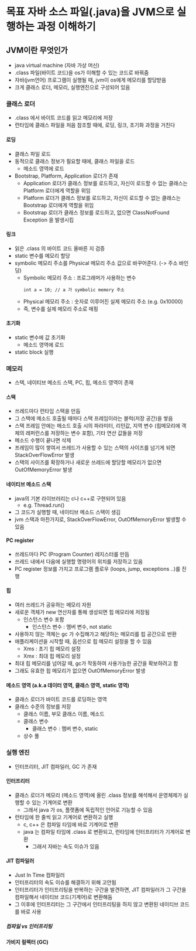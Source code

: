 # 목표 자바 소스 파일(.java)을 JVM으로 실행하는 과정 이해하기

## JVM이란 무엇인가
- java virtual machine (자바 가상 머신)
- .class 파일(바이트 코드)을 os가 이해할 수 있는 코드로 바꿔줌
- 자바(jvm언어) 프로그램이 실행될 때, jvm이 os에게 메모리를 할당받음
- 크게 클래스 로더, 메모리, 실행엔진으로 구성되어 있음

### 클래스 로더
- .class 에서 바이트 코드를 읽고 메모리에 저장
- 런타임에 클래스 파일을 처음 참조할 때에, 로딩, 링크, 초기화 과정을 거친다 

#### 로딩 
- 클래스 파일 로드
- 동적으로 클래스 정보가 필요할 때에, 클래스 파일을 로드
  - 메소드 영역에 로드
- Bootstrap, Platform, Application 로더가 존재
  - Application 로더가 클래스 정보를 로드하고, 자신이 로드할 수 없는 클래스는 Platform 로더에게 역할을 위임 
  - Platform 로더가 클래스 정보를 로드하고, 자신이 로드할 수 없는 클래스는 Bootstrap 로더에게 역할을 위임
  - Bootstrap 로더가 클래스 정보를 로드하고, 없으면 ClassNotFound Exception 을 발생시킴

#### 링크
- 읽은 .class 의 바이트 코드 올바른 지 검증
- static 변수를 메모리 할당
- symbolic 메모리 주소를 Physical 메모리 주소 값으로 바꾸어준다. (-> 주소 바인딩)
  - Symbolic 메모리 주소 : 프로그래머가 사용하는 변수
    ```
    int a = 10; // a 가 symbolic memory 주소
    ```
  - Physical 메모리 주소 : 숫자로 이루어진 실제 메모리 주소 (e.g. 0x10000)
  - 즉, 변수를 실제 메모리 주소로 매핑

#### 초기화
- static 변수에 값 초기화
  - 메소드 영역에 로드
- static block 실행

### 메모리
- 스택, 네이티브 메소드 스택, PC, 힙, 메소드 영역이 존재

#### 스택 
- 쓰레드마다 런타임 스택을 만듬
- 그 스택에 메소드 호출될 때마다 스택 프레임이라는 블럭(저장 공간)을 쌓음
- 스택 프레임 안에는 메소드 호출 시의 파라미터, 리턴값, 지역 변수 (힙메모리에 객체의 레퍼런스를 저장하는 변수 포함), 기타 연산 값들을 저장
- 메소드 수행이 끝나면 삭제
- 프레임이 많이 쌓여서 쓰레드가 사용할 수 있는 스택의 사이즈를 넘기게 되면 StackOverFlowError 발생 
- 스택의 사이즈를 확장하거나 새로운 쓰레드에 할당할 메모리가 없으면 OutOfMemoryError 발생  

#### 네이티브 메소드 스택 
- java의 기본 라이브러리는 c나 c++로 구현되어 있음  
  - e.g. Thread.run()  
- 그 코드가 실행할 때, 네이티브 메소드 스택이 생김
- jvm 스택과 마찬가지로, StackOverFlowError, OutOfMemoryError 발생할 수 있음

#### PC register
- 쓰레드마다 PC (Program Counter) 레지스터를 만듬
- 쓰레드 내에서 다음에 실행할 명령어의 위치를 저장하고 있음
- PC register 정보를 가지고 프로그램 플로우 (loops, jump, exceptions ..)를 진행

#### 힙 
- 여러 쓰레드가 공유하는 메모리 자원
- 새로운 객체가 new 연산자를 통해 생성되면 힙 메모리에 저장됨
  - 인스턴스 변수 포함
    - 인스턴스 변수 : 멤버 변수, not static
- 사용하지 않는 객체는 gc 가 수집해가고 해당하는 메모리를 힙 공간으로 반환
- 애플리케이션을 시작할 때, 옵션으로 힙 메모리 설정을 할 수 있음
  - Xms : 초기 힙 메모리 설정
  - Xmx : 최대 힙 메모리 설정
- 최대 힙 메모리를 넘어갈 때, gc가 작동하여 사용가능한 공간을 확보하려고 함
- 그래도 유효한 힙 메모리가 없으면 OutOfMemoryError 발생

#### 메소드 영역 (a.k.a 데이터 영역, 클래스 영역, static 영역)
- 클래스 로더가 바이트 코드를 로딩하는 영역
- 클래스 수준의 정보를 저장
  - 클래스 이름, 부모 클래스 이름, 메소드
  - 클래스 변수
    - 클래스 변수 : 멤버 변수, static
  - 상수 풀

### 실행 엔진
- 인터프리터, JIT 컴파일러, GC 가 존재

#### 인터프리터
- 클래스 로더가 메모리 (메소드 영역)에 올린 .class 정보를 해석해서 운영체제가 실행할 수 있는 기계어로 변환
  - 그래서 java 가 os, 플랫폼에 독립적인 언어로 기능할 수 있음
- 런타임에 한 줄씩 읽고 기계어로 변환하고 실행
  - c, c++ 은 컴파일 타임에 바로 기계어로 변환
  - java 는 컴파일 타임에 .class 로 변환되고, 런타임에 인터프리터가 기계어로 변환
    - 그래서 자바는 속도 이슈가 있음

#### JIT 컴파일러
- Just In Time 컴파일러
- 인터프리터의 속도 이슈를 해결하기 위해 고안됨
- 인터프리터가 인터프리팅을 반복하는 구간을 발견하면, JIT 컴파일러가 그 구간을 컴파일해서 네이티브 코드(기계어)로 변환해둠
- 그 이후에 인터프리터는 그 구간에서 인터프리팅을 하지 않고 변환된 네이티브 코드를 바로 사용

##### 컴파일 vs 인터프리팅 

#### 가비지 컬렉터 (GC)